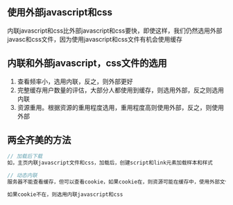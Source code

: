 
## 使用外部javascript和css
内联javascript和css比外部javascript和css要快，即使这样，我们仍然选用外部javasc和css文件，因为使用javascript和css文件有机会使用缓存


## 内联和外部javascript，css文件的选用
1. 查看频率小，选用内联，反之，则外部更好
2. 完整缓存用户数量的评估，大部分人都使用到缓存，则选用外部，反之则选用内联
3. 资源重用。根据资源的重用程度选用，重用程度高则使用外部，反之，则使用外部

## 两全齐美的方法
```js
// 加载后下载
如，主页内联javascript文件和css，加载后，创建script和link元素加载样本和样式

// 动态内联
服务器不能查看缓存，但可以查看cookie，如果cookie在，则资源可能在缓存中，使用外部文件

如果cookie不在，则选用内联javascript和css
```